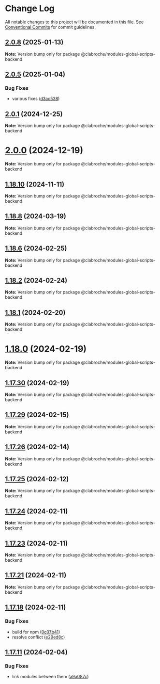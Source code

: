 # Change Log

All notable changes to this project will be documented in this file.
See [Conventional Commits](https://conventionalcommits.org) for commit guidelines.

## [2.0.8](https://github.com/clabroche/stack-monitor/compare/v2.0.7...v2.0.8) (2025-01-13)

**Note:** Version bump only for package @clabroche/modules-global-scripts-backend

## [2.0.5](https://github.com/clabroche/stack-monitor/compare/v2.0.4...v2.0.5) (2025-01-04)

### Bug Fixes

* various fixes ([d3ac538](https://github.com/clabroche/stack-monitor/commit/d3ac538093a6d475cf1eca0f262a2accf91b3373))

## [2.0.1](https://github.com/clabroche/stack-monitor/compare/v2.0.0...v2.0.1) (2024-12-25)

**Note:** Version bump only for package @clabroche/modules-global-scripts-backend

# [2.0.0](https://github.com/clabroche/stack-monitor/compare/v1.18.12...v2.0.0) (2024-12-19)

**Note:** Version bump only for package @clabroche/modules-global-scripts-backend

## [1.18.10](https://github.com/clabroche/stack-monitor/compare/v1.18.9...v1.18.10) (2024-11-11)

**Note:** Version bump only for package @clabroche/modules-global-scripts-backend

## [1.18.8](https://github.com/clabroche/stack-monitor/compare/v1.18.7...v1.18.8) (2024-03-19)

**Note:** Version bump only for package @clabroche/modules-global-scripts-backend

## [1.18.6](https://github.com/clabroche/stack-monitor/compare/v1.18.5...v1.18.6) (2024-02-25)

**Note:** Version bump only for package @clabroche/modules-global-scripts-backend

## [1.18.2](https://github.com/clabroche/stack-monitor/compare/v1.18.1...v1.18.2) (2024-02-24)

**Note:** Version bump only for package @clabroche/modules-global-scripts-backend

## [1.18.1](https://github.com/clabroche/stack-monitor/compare/v1.18.0...v1.18.1) (2024-02-20)

**Note:** Version bump only for package @clabroche/modules-global-scripts-backend

# [1.18.0](https://github.com/clabroche/stack-monitor/compare/v1.17.30...v1.18.0) (2024-02-19)

**Note:** Version bump only for package @clabroche/modules-global-scripts-backend

## [1.17.30](https://github.com/clabroche/stack-monitor/compare/v1.17.29...v1.17.30) (2024-02-19)

**Note:** Version bump only for package @clabroche/modules-global-scripts-backend

## [1.17.29](https://github.com/clabroche/stack-monitor/compare/v1.17.28...v1.17.29) (2024-02-15)

**Note:** Version bump only for package @clabroche/modules-global-scripts-backend

## [1.17.26](https://github.com/clabroche/stack-monitor/compare/v1.17.25...v1.17.26) (2024-02-14)

**Note:** Version bump only for package @clabroche/modules-global-scripts-backend

## [1.17.25](https://github.com/clabroche/stack-monitor/compare/v1.17.24...v1.17.25) (2024-02-12)

**Note:** Version bump only for package @clabroche/modules-global-scripts-backend

## [1.17.24](https://github.com/clabroche/stack-monitor/compare/v1.17.23...v1.17.24) (2024-02-11)

**Note:** Version bump only for package @clabroche/modules-global-scripts-backend

## [1.17.23](https://github.com/clabroche/stack-monitor/compare/v1.17.21...v1.17.23) (2024-02-11)

**Note:** Version bump only for package @clabroche/modules-global-scripts-backend

## [1.17.21](https://github.com/clabroche/stack-monitor/compare/v1.17.20...v1.17.21) (2024-02-11)

**Note:** Version bump only for package @clabroche/modules-global-scripts-backend

## [1.17.18](https://github.com/clabroche/stack-monitor/compare/v1.17.15...v1.17.18) (2024-02-11)

### Bug Fixes

* build for npm ([0c07b41](https://github.com/clabroche/stack-monitor/commit/0c07b410a237412c1c73bbb42fe45c1f9c220482))
* resolve conflict ([e29ed8c](https://github.com/clabroche/stack-monitor/commit/e29ed8c50536109b0a05ec24d212b03a0f0b7922))

## [1.17.11](https://github.com/clabroche/stack-monitor/compare/v1.17.10...v1.17.11) (2024-02-04)

### Bug Fixes

* link modules between them ([a9a087c](https://github.com/clabroche/stack-monitor/commit/a9a087c7cd00ba09bdf075e476d6ea669a86dc06))
